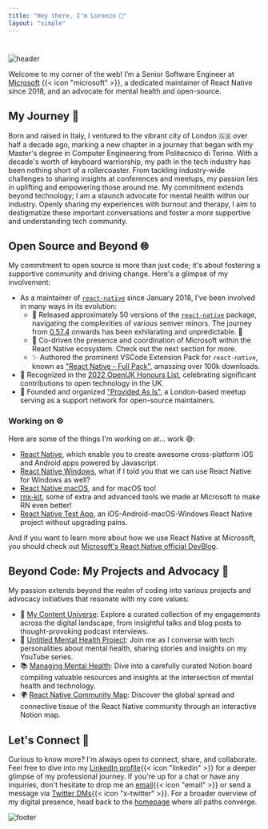 ```yaml
---
title: "Hey there, I'm Lorenzo 👋"
layout: "simple"
---
```


#

![header](/images/about-me-header.jpg)

Welcome to my corner of the web! I’m a Senior Software Engineer at [Microsoft](https://www.microsoft.com/en-gb/) {{< icon "microsoft" >}}, a dedicated maintainer of React Native since 2018, and an advocate for mental health and open-source.

## My Journey 🚀

Born and raised in Italy, I ventured to the vibrant city of London 🇬🇧 over half a decade ago, marking a new chapter in a journey that began with my Master's degree in Computer Engineering from Politecnico di Torino. With a decade's worth of keyboard warriorship, my path in the tech industry has been nothing short of a rollercoaster. From tackling industry-wide challenges to sharing insights at conferences and meetups, my passion lies in uplifting and empowering those around me. My commitment extends beyond technology; I am a staunch advocate for mental health within our industry. Openly sharing my experiences with burnout and therapy, I aim to destigmatize these important conversations and foster a more supportive and understanding tech community.


## Open Source and Beyond 🌐

My commitment to open source is more than just code; it's about fostering a supportive community and driving change. Here's a glimpse of my involvement:

- As a maintainer of [`react-native`](https://reactnative.dev/) since January 2018, I've been involved in many ways in its evolution:
  - 🚀 Released approximately 50 versions of the [`react-native`](https://reactnative.dev/) package, navigating the complexities of various semver minors. The journey from [0.57.4](https://github.com/facebook/react-native/releases/tag/v0.57.4) onwards has been exhilarating and unpredictable. 🤯
  - 🤝 Co-driven the presence and coordination of Microsoft within the React Native ecosystem. Check out the next section for more.
  - ✨ Authored the prominent VSCode Extension Pack for `react-native`, known as ["React Native - Full Pack"](https://marketplace.visualstudio.com/items?itemName=kelset.rn-full-pack), amassing over 100k downloads.
- 🏅 Recognized in the [2022 OpenUK Honours List](https://openuk.uk/2022HonoursList/), celebrating significant contributions to open technology in the UK.
- 🤝 Founded and organized ["Provided As Is"](https://github.com/provided-as-is), a London-based meetup serving as a support network for open-source maintainers.

### Working on ⚙️

Here are some of the things I'm working on at... work 😅:

- [React Native](https://github.com/facebook/react-native), which enable you to create awesome cross-platform iOS and Android apps powered by Javascript.
- [React Native Windows](https://github.com/microsoft/react-native-windows), what if I told you that we can use React Native for Windows as well?
- [React Native macOS](https://github.com/microsoft/react-native-macos), and for macOS too!
- [rnx-kit](https://github.com/microsoft/rnx-kit), some of extra and advanced tools we made at Microsoft to make RN even better!
- [React Native Test App](https://github.com/microsoft/react-native-test-app), an iOS-Android-macOS-Windows React Native project without upgrading pains.

And if you want to learn more about how we use React Native at Microsoft, you should check out [Microsoft's React Native official DevBlog](https://devblogs.microsoft.com/react-native/).

## Beyond Code: My Projects and Advocacy 🌟

My passion extends beyond the realm of coding into various projects and advocacy initiatives that resonate with my core values:

- 💬 [My Content Universe](/tags): Explore a curated collection of my engagements across the digital landscape, from insightful talks and blog posts to thought-provoking podcast interviews.
- 🧠 [Untitled Mental Health Project](https://www.youtube.com/playlist?list=PLiD6R_aXkpLiMfS2YrhSgtSj09JJCaP2y): Join me as I converse with tech personalities about mental health, sharing stories and insights on my YouTube series.
- 📚 [Managing Mental Health](https://www.notion.so/lifeiswhat/Managing-Mental-Health-adb0fb63a8144951b304bfb3bb7ed482): Dive into a carefully curated Notion board compiling valuable resources and insights at the intersection of mental health and technology.
- 🌍 [React Native Community Map](https://www.notion.so/lifeiswhat/The-React-Native-Community-Map-07f3221c294d4c8ab65a13cf1dee6901): Discover the global spread and connective tissue of the React Native community through an interactive Notion map.


## Let's Connect 🤝

Curious to know more? I'm always open to connect, share, and collaborate. Feel free to dive into my [LinkedIn profile](https://www.linkedin.com/in/lorenzo-sciandra/){{< icon "linkedin" >}} for a deeper glimpse of my professional journey. If you're up for a chat or have any inquiries, don't hesitate to drop me an [email](mailto:notkelset@kelset.dev){{< icon "email" >}} or send a message via [Twitter DMs](https://twitter.com/kelset){{< icon "x-twitter" >}}. For a broader overview of my digital presence, head back to the [homepage](/) where all paths converge.

![footer](/images/about-me-footer.jpg)
